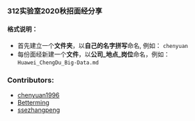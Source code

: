 ### 312实验室2020秋招面经分享

#### **格式说明：**
- 首先建立一个**文件夹**，以**自己的名字拼写**命名, 例如：
 `chenyuan`
- 每份面经新建一个**文件**，以**公司\_地点\_岗位**命名，例如：
`Huawei_ChengDu_Big-Data.md`

### Contributors: 
- [chenyuan1996](https://github.com/chenyuan1996)
- [Betterming](https://github.com/Betterming)
- [ssezhangpeng](https://github.com/ssezhangpeng)
